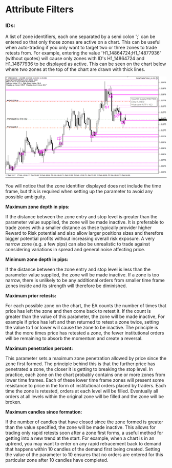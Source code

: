 # Attribute Filters

### IDs:

A list of zone identifiers, each one separated by a semi colon ';' can be entered so that only those zones are active on a chart. This can be useful when auto-trading if you only want to target two or three zones to trade retests from. For example, entering the value 'H1\_14864724;H1\_14877936' \(without quotes\) will cause only zones with ID's H1\_14864724 and H1\_14877936 to be displayed as active. This can be seen on the chart below where two zones at the top of the chart are drawn with thick lines.

![](/assets/zonefilter.png)

You will notice that the zone identifier displayed does not include the time frame, but this is required when setting up the parameter to avoid any possible ambiguity.

**Maximum zone depth in pips:**

If the distance between the zone entry and stop level is greater than the parameter value supplied, the zone will be made inactive. It is preferable to trade zones with a smaller distance as these typically provider higher Reward to Risk potential and also allow larger positions sizes and therefore bigger potential profits without increasing overall risk exposure. A very narrow zone \(e.g. a few pips\) can also be unrealistic to trade against considering variations in spread and general noise affecting price.

**Minimum zone depth in pips:**

If the distance between the zone entry and stop level is less than the parameter value supplied, the zone will be made inactive. If a zone is too narrow, there is unlikely to be any additional orders from smaller time frame zones inside and its strength will therefore be diminished.

**Maximum prior retests:**

For each possible zone on the chart, the EA counts the number of times that price has left the zone and then come back to retest it. If the count is greater than the value of this parameter, the zone will be made inactive, For example if price has left and then returned to retest a zone twice, setting the value to 1 or lower will cause the zone to be inactive. The principle is that the more times price has retested a zone, the fewer institutional orders will be remaining to absorb the momentum and create a reversal.

**Maximum penetration percent:**

This parameter sets a maximum zone penetration allowed by price since the zone first formed. The principle behind this is that the further price has penetrated a zone, the closer it is getting to breaking the stop level. In practice, each zone on the chart probably contains one or more zones from lower time frames. Each of these lower time frame zones will present some resistance to price in the form of institutional orders placed by traders. Each time the zone is retested, orders at each level will be filled. Eventually all orders at all levels within the original zone will be filled and the zone will be broken.

**Maximum candles since formation:**

If the number of candles that have closed since the zone formed is greater than the value specified, the zone will be made inactive. This allows for trading only rapid retests soon after a zone first forms, a useful method for getting into a new trend at the start. For example, when a chart is in an uptrend, you may want to enter on any rapid retracement back to demand that happens within 10 candles of the demand first being created. Setting the value of the parameter to 10 ensures that no orders are entered for this particular zone after 10 candles have completed.

